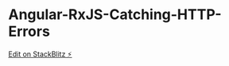 # Angular-RxJS-Catching-HTTP-Errors

[Edit on StackBlitz ⚡️](https://stackblitz.com/edit/angular-ivy-pnarst)